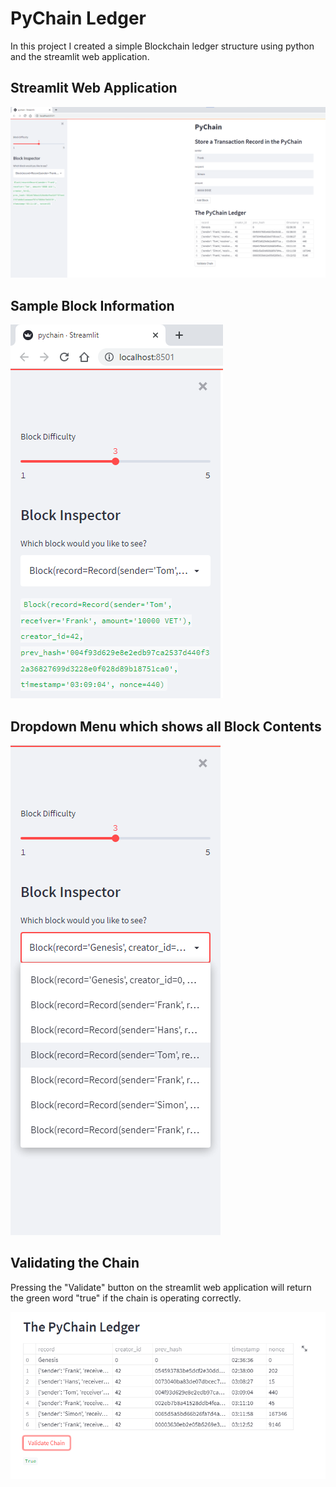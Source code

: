 # PyChain Ledger

In this project I created a simple Blockchain ledger structure using python and the streamlit web application.

## Streamlit Web Application

![alt="streamlitapp"](Images/streamlitapp.png)

## Sample Block Information

![alt="sampleblockinfo"](Images/sampleblock.png)

## Dropdown Menu which shows all Block Contents

![alt="dropdownmenu"](Images/blockcontents.png)

## Validating the Chain
Pressing the "Validate" button on the streamlit web application will return the green word "true" if the chain is operating correctly.

![alt="chainvalidation"](Images/chainvalidation.png)
